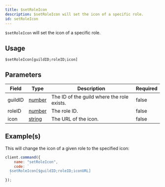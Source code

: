 ```yaml
---
title: $setRoleIcon
description: $setRoleIcon will set the icon of a specific role.
id: setRoleIcon
---
```


`$setRoleIcon` will set the icon of a specific role.

## Usage

```aoi
$setRoleIcon[guildID;roleID;icon]
```

## Parameters

| Field   | Type                                                                                              | Description                                | Required |
| ------- | ------------------------------------------------------------------------------------------------- | ------------------------------------------ | -------- |
| guildID | [number](https://developer.mozilla.org/en-US/docs/Web/JavaScript/Reference/Global_Objects/Number) | The ID of the guild where the role exists. | false    |
| roleID  | [number](https://developer.mozilla.org/en-US/docs/Web/JavaScript/Reference/Global_Objects/Number) | The role ID.                               | false    |
| icon    | [string](https://developer.mozilla.org/en-US/docs/Web/JavaScript/Reference/Global_Objects/String) | The URL of the icon.                       | false    |

## Example(s)

This will change the icon of a given role to the specified icon:

```javascript
client.command({
    name: "setRoleIcon",
    code: `
  $setRoleIcon[$guildID;roleID;iconURL]
  `
});
```

